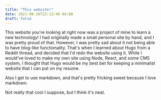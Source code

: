 ```yaml
---
title: "This website!"
date: 2021-08-26T23:13:46-04:00
draft: false
---
```


This website you're looking at right now was a project of mine to learn a new technology! I had originally made a small personal site by hand, and I was pretty proud of that. However, I was pretty sad about it not being able to have blog-like functionality. That's when I learned about Hugo from a Reddit thread, and decided that I'd redo the website using it. While I would've loved to make my own site using Node, React, and some CMS system, I thought that Hugo would be my best bet for keeping a minimalist website that I can put on my resume. 

Also I get to use markdown, and that's pretty fricking sweet because I love markdown. 

Not really that cool I suppose, but I think it's neat. 